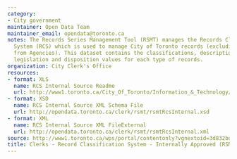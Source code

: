 ```yaml
---
category:
- City government
maintainer: Open Data Team
maintainer_email: opendata@toronto.ca
notes: The Records Series Management Tool (RSMT) manages the Records Classification
  System (RCS) which is used to manage City of Toronto records (excluding records
  from Agencies). This dataset contains the classifications, descriptions, applicable
  legislation and disposition values for each type of records.
organization: City Clerk's Office
resources:
- format: XLS
  name: RCS Internal Source Readme
  url: http://www1.toronto.ca/City_Of_Toronto/Information_&_Technology/Open_Data/Data_Sets/Assets/Files/rsmtRcsInternalReadme.xls
- format: XSD
  name: RCS Internal Source XML Schema File
  url: http://opendata.toronto.ca/clerk/rsmt/rsmtRcsInternal.xsd
- format: XML
  name: RCS Internal Source XML FileExternal
  url: http://opendata.toronto.ca/clerk/rsmt/rsmtRcsInternal.xml
source: http://www1.toronto.ca/wps/portal/contentonly?vgnextoid=3d832bd9ce466310VgnVCM1000003dd60f89RCRD&vgnextchannel=1a66e03bb8d1e310VgnVCM10000071d60f89RCRD
title: Clerks - Record Classification System - Internally Approved (RSMT)
---
```

